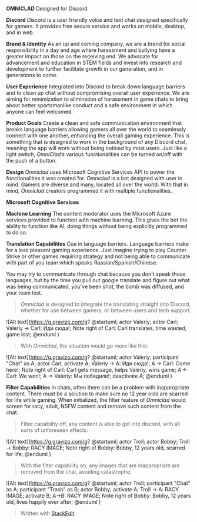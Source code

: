 **OMNICLAD**
Designed for Discord


**Discord**
Discord is a user friendly voice and text chat designed specifically for gamers. It provides free secure service and works on mobile, desktop, and in web.

**Brand & Identity**
As an up and coming company, we are a brand for social responsibility in a day and age where harassment and bullying have a greater impact on those on the receiving end. We advocate for advancement and education in STEM fields and invest into research and development to further facilitate growth in our generation, and in generations to come.

**User Experience**
Integrated into Discord to break down language barriers and to clean up chat without compromising overall user experience. We are aiming for minimization to elimination of harassment in game chats to bring about better sportsmanlike conduct and a safe environment in which anyone can feel welcomed.

**Product Goals**
Create a clean and safe communication environment that breaks language barriers allowing gamers all over the world to seamlessly connect with one another, enhancing the overall gaming experience. This is something that is designed to work in the background of any Discord chat, meaning the app will work without being noticed by most users. Just like a light switch, *OmniClad’s* various functionalities can be turned on/off with the push of a button.

**Design**
*Omniclad* uses Microsoft Cognitive Services API to power the functionalities it was created for.
 *Omniclad* is a bot designed with user in mind. Gamers are diverse and many, located all over the world. With that in mind, *Omniclad* creators programmed it with multiple functionalities.

**Microsoft Cognitive Services**

**Machine Learning**
The content moderator uses the Microsoft Azure services provided to function with machine learning. This gives the bot the ability to function like AI, doing things without being explicitly programmed to do so.
 
 **Translation Capabilities**
 Cue in language barriers. Language barriers make for a less pleasant gaming experience. Just imagine trying to play Counter Strike or other games requiring strategy and not being able to communicate with part of you team which speaks Russian/Spanish/Chinese.

You may try to communicate through chat because you don't speak those languages, but by the time you pull out google translate and figure out what was being communicated, you've been shot, the bomb was diffused, and your team lost.


>*Omniclad* is designed to integrate the translating straight into Discord, whether for use between gamers, or between users and tech support.

![Alt text](https://g.gravizo.com/g?
@startuml;
actor Valeriy;
actor Carl;
Valeriy -> Carl: Иди сюда!;
Note right of Carl: Carl translates, time wasted, game lost;
@enduml
)



>With *Omniclad*, the situation would go more like this:



![Alt text](https://g.gravizo.com/g?
@startuml;
actor Valeriy;
participant "Chat" as A;
actor Carl;
activate A;
Valeriy -> A: Иди сюда!;
A -> Carl: Come here!;
Note right of Carl: Carl gets message, helps Valeriy, wins game;
A <- Carl: We won!; 
A -> Valeriy: Мы победили!;
deactivate A;
@enduml
)

**Filter Capabilities**
In chats, often there can be a problem with inappropriate content. There must be a solution to make sure no 12 year olds are scarred for life while gaming. When initialized, the filter feature of *Omniclad* would screen for racy, adult, NSFW content and remove such content from the chat. 


>Filter capability off, any content is able to get into discord, with all sorts of unforeseen effects:

![Alt text](https://g.gravizo.com/g?
@startuml;
actor Troll;
actor Bobby;
Troll -> Bobby: RACY IMAGE;
Note right of Bobby: Bobby, 12 years old, scarred for life;
@enduml
)

>With the filter capability on, any images that are inappropriate are removed from the chat, avoiding catastrophe:


![Alt text](https://g.gravizo.com/g?
@startuml;
actor Troll;
participant "Chat" as A;
participant "Trash" as B;
actor Bobby;
activate A;
Troll -> A: RACY IMAGE;
activate B;
A->B: RACY IMAGE;
Note right of Bobby: Bobby, 12 years old, lives happily ever after;
@enduml
)



> Written with [StackEdit](https://stackedit.io/).
